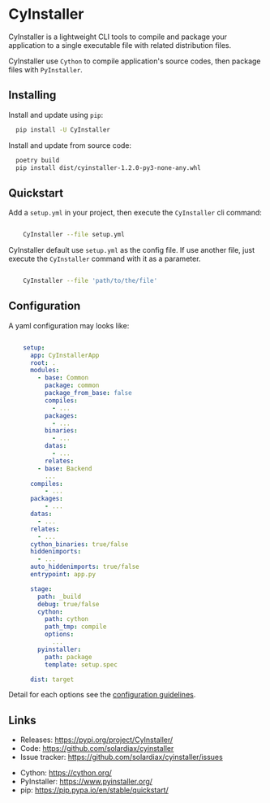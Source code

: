 CyInstaller
===========

CyInstaller is a lightweight CLI tools to compile and package your application
to a single executable file with related distribution files.

CyInstaller use `Cython` to compile application's source codes, then package
files with `PyInstaller`.

Installing
----------

Install and update using `pip`:

```sh
  pip install -U CyInstaller
```

Install and update from source code:
```sh
  poetry build
  pip install dist/cyinstaller-1.2.0-py3-none-any.whl
```

Quickstart
----------

Add a `setup.yml` in your project, then execute the `CyInstaller` cli command:

```sh

    CyInstaller --file setup.yml
```

CyInstaller default use `setup.yml` as the config file. If use another file,
just execute the `CyInstaller` command with it as a parameter.

```sh

    CyInstaller --file 'path/to/the/file'
```
Configuration
-------------

A yaml configuration may looks like:

```yaml

    setup:
      app: CyInstallerApp
      root: .
      modules:
        - base: Common
          package: common
          package_from_base: false
          compiles:
            - ...
          packages:
            - ...
          binaries:
            - ...
          datas:
            - ...
          relates:
        - base: Backend
          ...
      compiles:
          - ...
      packages:
          - ...
      datas:
        - ...
      relates:
        - ...
      cython_binaries: true/false
      hiddenimports:
        - ...
      auto_hiddenimports: true/false
      entrypoint: app.py

      stage:
        path: _build
        debug: true/false
        cython:
          path: cython
          path_tmp: compile
          options:
            ...
        pyinstaller:
          path: package
          template: setup.spec

      dist: target
```

Detail for each options see the [configuration guidelines](https://github.com/solardiax/cyinstaller/blob/master/docs/configuration.rst).


Links
-----

* Releases: https://pypi.org/project/CyInstaller/
* Code: https://github.com/solardiax/cyinstaller
* Issue tracker: https://github.com/solardiax/cyinstaller/issues


- Cython: https://cython.org/
- PyInstaller: https://www.pyinstaller.org/
- pip: https://pip.pypa.io/en/stable/quickstart/
